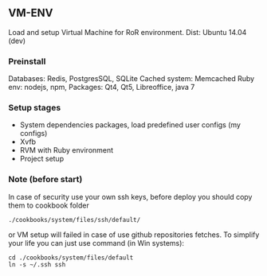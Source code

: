 ## VM-ENV
Load and setup Virtual Machine for RoR environment.
Dist: Ubuntu 14.04 (dev)

### Preinstall
Databases: Redis, PostgresSQL, SQLite
Cached system: Memcached
Ruby env: nodejs, npm,
Packages: Qt4, Qt5, Libreoffice, java 7

### Setup stages

* System dependencies packages, load predefined user configs (my configs)
* Xvfb
* RVM with Ruby environment
* Project setup

### Note (before start)

In case of security use your own ssh keys, before deploy you should copy them to cookbook folder

    ./cookbooks/system/files/ssh/default/

or VM setup will failed in case of use github repositories fetches.
To simplify your life you can just use command (in Win systems):

    cd ./cookbooks/system/files/default
    ln -s ~/.ssh ssh
